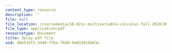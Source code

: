 ```yaml
---
content_type: resource
description: ''
file: null
file_location: /coursemedia/18-02sc-multivariable-calculus-fall-2010/d0e518f13440ffbef6d99a033016b63e_SgJo7_4mp6w.pdf
file_type: application/pdf
resourcetype: Document
title: 3play pdf file
uid: d0e518f1-3440-ffbe-f6d9-9a033016b63e
---
```

